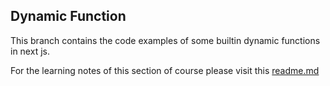 ## Dynamic Function
This branch contains the code examples of some builtin dynamic functions in next js.

For the learning notes of this section of course please visit this [readme.md](https://github.com/Skills-Learnings/nextjs/blob/LDT-791-request-memoization-cache/README.md#23-dynamic-functions)
